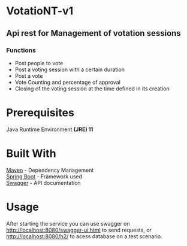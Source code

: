 # VotatioNT-v1
 
 ## Api rest for Management of votation sessions
 ### Functions
 * Post people to vote
 * Post a voting session with a certain duration
 * Post a vote
 * Vote Counting and percentage of approval
 * Closing of the voting session at the time defined in its creation

 
 
 # Prerequisites
 Java Runtime Environment **(JRE) 11**

# Built With

[Maven](https://maven.apache.org/) - Dependency Management\
[Spring Boot](https://spring.io/) - Framework used\
[Swagger](https://swagger.io/) - API documentation

# Usage

After starting the service you can use swagger on [http://localhost:8080/swagger-ui.html](http://localhost:8080/swagger-ui.html) to send requests,
or [http://localhost:8080/h2/](http://localhost:8080/h2/) to acess database on a test scenario.

